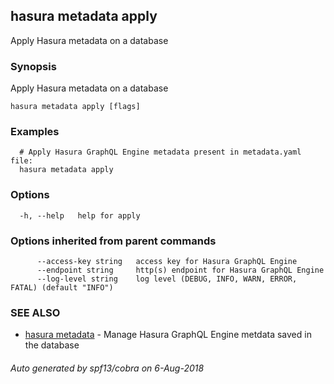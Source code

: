 ## hasura metadata apply

Apply Hasura metadata on a database

### Synopsis

Apply Hasura metadata on a database

```
hasura metadata apply [flags]
```

### Examples

```
  # Apply Hasura GraphQL Engine metadata present in metadata.yaml file:
  hasura metadata apply
```

### Options

```
  -h, --help   help for apply
```

### Options inherited from parent commands

```
      --access-key string   access key for Hasura GraphQL Engine
      --endpoint string     http(s) endpoint for Hasura GraphQL Engine
      --log-level string    log level (DEBUG, INFO, WARN, ERROR, FATAL) (default "INFO")
```

### SEE ALSO

* [hasura metadata](hasura_metadata.md)	 - Manage Hasura GraphQL Engine metdata saved in the database

###### Auto generated by spf13/cobra on 6-Aug-2018
